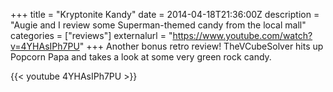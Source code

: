 +++
title = "Kryptonite Kandy"
date = 2014-04-18T21:36:00Z
description = "Augie and I review some Superman-themed candy from the local mall"
categories = ["reviews"]
externalurl = "https://www.youtube.com/watch?v=4YHAsIPh7PU"
+++
Another bonus retro review! TheVCubeSolver hits up Popcorn Papa and takes a look at some very green rock candy.  

{{< youtube 4YHAsIPh7PU >}}